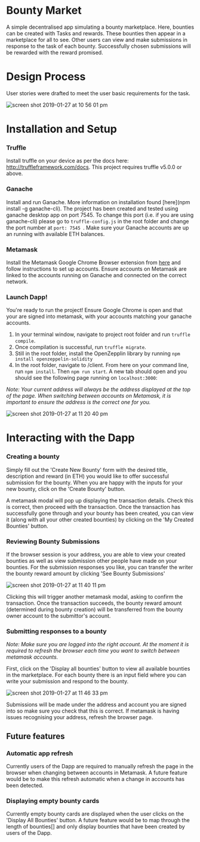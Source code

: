 # Bounty Market
A simple decentralised app simulating a bounty marketplace. Here, bounties can be created with Tasks and rewards. These bounties then appear in a marketplace for all to see. Other users can view and make submissions in response to the task of each bounty. Successfully chosen submissions will be rewarded with the reward promised.

# Design Process
User stories were drafted to meet the user basic requirements for the task.

![screen shot 2019-01-27 at 10 56 01 pm](https://user-images.githubusercontent.com/17763644/51800702-1f25a180-2287-11e9-8e09-52fe2d7b0911.png)

# Installation and Setup

### Truffle
Install truffle on your device as per the docs here: http://truffleframework.com/docs. This project requires truffle v5.0.0 or above.

### Ganache
Install and run Ganache. More information on installation found [here](npm install -g ganache-cli).
The project has been created and tested using ganache desktop app on port 7545. To change this port (i.e. if you are using ganache-cli) please go to ```truffle-config.js``` in the root folder and change the port number at ```port: 7545 ```. Make sure your Ganache accounts are up an running with available ETH balances.

### Metamask
Install the Metamask Google Chrome Browser extension from [here](https://chrome.google.com/webstore/detail/metamask/nkbihfbeogaeaoehlefnkodbefgpgknn?hl=en) and follow instructions to set up accounts. Ensure accounts on Metamask are linked to the accounts running on Ganache and connected on the correct network.

### Launch Dapp!
You're ready to run the project! Ensure Google Chrome is open and that your are signed into metamask, with your accounts matching your ganache accounts.
1. In your terminal window, navigate to project root folder and run ```truffle compile```.
2.  Once compilation is successful, run ```truffle migrate```.
3.  Still in the root folder, install the OpenZepplin library by running ```npm install openzeppelin-solidity```
4. In the root folder, navigate to /client. From here on your command line, run ```npm install```. Then ```npm run start```. A new tab should open and you should see the following page running on ```localhost:3000```:

*Note: Your current address will always be the address displayed at the top of the page. When switching between accounts on Metamask, it is important to ensure the address is the correct one for you.*

![screen shot 2019-01-27 at 11 20 40 pm](https://user-images.githubusercontent.com/17763644/51800864-37e38680-228a-11e9-8586-9d66d848c2c6.png)

# Interacting with the Dapp
### Creating a bounty
Simply fill out the 'Create New Bounty' form with the desired title, description and reward (in ETH) you would like to offer successful submission for the bounty. When you are happy with the inputs for your new bounty, click on the 'Create Bounty' button.

A metamask modal will pop up displaying the transaction details. Check this is correct, then proceed with the transaction. Once the transaction has successfully gone through and your bounty has been created, you can view it (along with all your other created bounties) by clicking on the 'My Created Bounties' button.

### Reviewing Bounty Submissions
If the browser session is your address, you are able to view your created bounties as well as view submission other people have made on your bounties. For the submission responses you like, you can transfer the writer the bounty reward amount by clicking 'See Bounty Submissions'

![screen shot 2019-01-27 at 11 40 11 pm](https://user-images.githubusercontent.com/17763644/51801061-f4d6e280-228c-11e9-87b7-6fe71d58eb7b.png)

Clicking this will trigger another metamask modal, asking to confirm the transaction. Once the transaction succeeds, the bounty reward amount (determined during bounty creation) will be transferred from the bounty owner account to the submittor's account.

### Submitting responses to a bounty
*Note: Make sure you are logged into the right account. At the moment it is required to refresh the browser each time you want to switch between metamask accounts.*

First, click on the 'Display all bounties' button to view all available bounties in the marketplace. For each bounty there is an input field where you can write your submission and respond to the bounty.

![screen shot 2019-01-27 at 11 46 33 pm](https://user-images.githubusercontent.com/17763644/51801126-d58c8500-228d-11e9-96d0-2ee864898a39.png)

Submissions will be made under the address and account you are signed into so make sure you check that this is correct. If metamask is having issues recognising your address, refresh the browser page.

## Future features
### Automatic app refresh
Currently users of the Dapp are required to manually refresh the page in the browser when changing between accounts in Metamask. A future feature would be to make this refresh automatic when a change in accounts has been detected.

### Displaying empty bounty cards
Currently empty bounty cards are displayed when the user clicks on the 'Display All Bounties' button. A future feature would be to map through the length of bounties[] and only display bounties that have been created by users of the Dapp.
